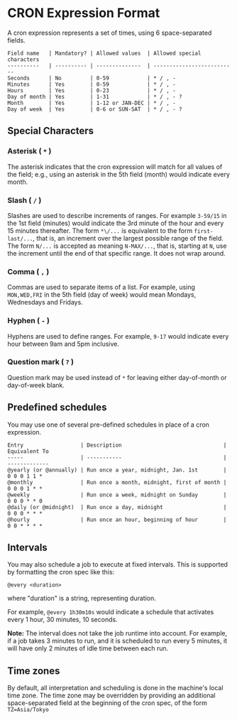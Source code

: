 # CRON Expression Format

A cron expression represents a set of times, using 6 space-separated fields.

```text
Field name   | Mandatory? | Allowed values  | Allowed special characters
----------   | ---------- | --------------  | --------------------------
Seconds      | No         | 0-59            | * / , -
Minutes      | Yes        | 0-59            | * / , -
Hours        | Yes        | 0-23            | * / , -
Day of month | Yes        | 1-31            | * / , - ?
Month        | Yes        | 1-12 or JAN-DEC | * / , -
Day of week  | Yes        | 0-6 or SUN-SAT  | * / , - ?
```

## Special Characters

### Asterisk ( `*` )

The asterisk indicates that the cron expression will match for all values of the field; e.g., using an asterisk in the 5th field (month) would indicate every month.

### Slash ( `/` )

Slashes are used to describe increments of ranges. For example `3-59/15` in the 1st field (minutes) would indicate the 3rd minute of the hour and every 15 minutes thereafter. The form `*\/...` is equivalent to the form `first-last/...`, that is, an increment over the largest possible range of the field. The form `N/...` is accepted as meaning `N-MAX/...`, that is, starting at `N`, use the increment until the end of that specific range. It does not wrap around.

### Comma ( `,` )

Commas are used to separate items of a list. For example, using `MON,WED,FRI` in the 5th field (day of week) would mean Mondays, Wednesdays and Fridays.

### Hyphen ( `-` )

Hyphens are used to define ranges. For example, `9-17` would indicate every hour between 9am and 5pm inclusive.

### Question mark ( `?` )

Question mark may be used instead of `*` for leaving either day-of-month or day-of-week blank.

## Predefined schedules

You may use one of several pre-defined schedules in place of a cron expression.

```text
Entry                  | Description                                | Equivalent To
-----                  | -----------                                | -------------
@yearly (or @annually) | Run once a year, midnight, Jan. 1st        | 0 0 0 1 1 *
@monthly               | Run once a month, midnight, first of month | 0 0 0 1 * *
@weekly                | Run once a week, midnight on Sunday        | 0 0 0 * * 0
@daily (or @midnight)  | Run once a day, midnight                   | 0 0 0 * * *
@hourly                | Run once an hour, beginning of hour        | 0 0 * * * *
```

## Intervals

You may also schedule a job to execute at fixed intervals. This is supported by formatting the cron spec like this:

```text
@every <duration>
```

where "duration" is a string, representing duration.

For example, `@every 1h30m10s` would indicate a schedule that activates every 1 hour, 30 minutes, 10 seconds.

**Note:** The interval does not take the job runtime into account. For example, if a job takes 3 minutes to run, and it is scheduled to run every 5 minutes, it will have only 2 minutes of idle time between each run.

## Time zones

By default, all interpretation and scheduling is done in the machine's local time zone. The time zone may be overridden by providing an additional space-separated field at the beginning of the cron spec, of the form `TZ=Asia/Tokyo`
